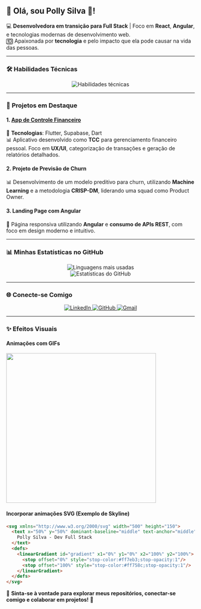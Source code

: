 ## 🌟 Olá, sou Polly Silva 👋!

💻 **Desenvolvedora em transição para Full Stack** | Foco em **React**, **Angular**, e tecnologias modernas de desenvolvimento web.  
🔟 Apaixonada por **tecnologia** e pelo impacto que ela pode causar na vida das pessoas.  

---

### 🛠 **Habilidades Técnicas**

<div align="center">
  <img src="https://skillicons.dev/icons?i=react,angular,js,html,css,nodejs,csharp,mongodb,git,azure,redis" alt="Habilidades técnicas">
</div>

---

### 🚀 **Projetos em Destaque**

#### **1. [App de Controle Financeiro](https://app-paagaah.flutterflow.app/loginCadastro)**  
🔧 **Tecnologias**: Flutter, Supabase, Dart  
📊 Aplicativo desenvolvido como **TCC** para gerenciamento financeiro pessoal. Foco em **UX/UI**, categorização de transações e geração de relatórios detalhados.

#### **2. Projeto de Previsão de Churn**  
📊 Desenvolvimento de um modelo preditivo para churn, utilizando **Machine Learning** e a metodologia **CRISP-DM**, liderando uma squad como Product Owner.

#### **3. Landing Page com Angular**  
🎨 Página responsiva utilizando **Angular** e **consumo de APIs REST**, com foco em design moderno e intuitivo.

---

### 📊 **Minhas Estatísticas no GitHub**

<div align="center">
  <img src="https://github-readme-stats.vercel.app/api/top-langs/?username=Polly-Silva&layout=compact&theme=radical" alt="Linguagens mais usadas">
  <br>
  <img src="https://github-readme-stats.vercel.app/api?username=Polly-Silva&show_icons=true&theme=radical" alt="Estatísticas do GitHub">
</div>

---

### 🌐 **Conecte-se Comigo**

<div align="center">
  <a href="https://br.linkedin.com/in/pollyrfs" target="_blank">
    <img src="https://img.shields.io/badge/-LinkedIn-blue?style=for-the-badge&logo=linkedin&logoColor=white" alt="LinkedIn">
  </a>
  <a href="https://github.com/Polly-Silva" target="_blank">
    <img src="https://img.shields.io/badge/-GitHub-lightgrey?style=for-the-badge&logo=github&logoColor=white" alt="GitHub">
  </a>
  <a href="mailto:pollyanerodriguesfernandes@gmail.com" target="_blank">
    <img src="https://img.shields.io/badge/-Gmail-D14836?style=for-the-badge&logo=gmail&logoColor=white" alt="Gmail">
  </a>
</div>

---

### ✨ **Efeitos Visuais**

#### **Animações com GIFs**

<img src="https://media.giphy.com/media/f9k1tV7HyORcngKF8v/giphy.gif" width="400px" align="center">

#### **Incorporar animações SVG (Exemplo de Skyline)**
```html
<svg xmlns="http://www.w3.org/2000/svg" width="500" height="150">
  <text x="50%" y="50%" dominant-baseline="middle" text-anchor="middle" fill="url(#gradient)" font-size="24">
    Polly Silva - Dev Full Stack
  </text>
  <defs>
    <linearGradient id="gradient" x1="0%" y1="0%" x2="100%" y2="100%">
      <stop offset="0%" style="stop-color:#ff7eb3;stop-opacity:1"/>
      <stop offset="100%" style="stop-color:#ff758c;stop-opacity:1"/>
    </linearGradient>
  </defs>
</svg>
```

📢 **Sinta-se à vontade para explorar meus repositórios, conectar-se comigo e colaborar em projetos!** 🚀
